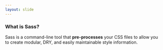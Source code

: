 ```yaml
---
layout: slide
---
```


### What is Sass?

Sass is a command-line tool that
**pre-processes** your CSS files to allow you
to create modular, DRY, and easily maintainable style information.
